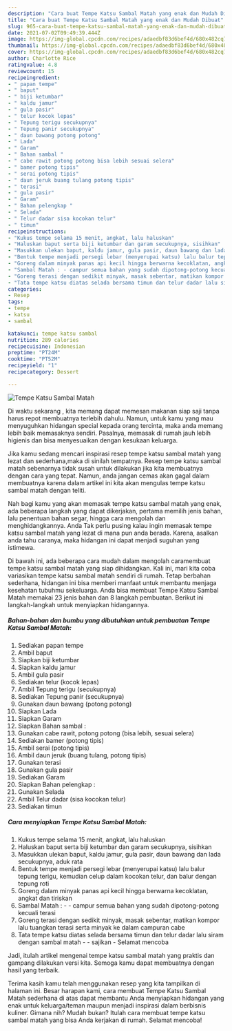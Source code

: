 ```yaml
---
description: "Cara buat Tempe Katsu Sambal Matah yang enak dan Mudah Dibuat"
title: "Cara buat Tempe Katsu Sambal Matah yang enak dan Mudah Dibuat"
slug: 965-cara-buat-tempe-katsu-sambal-matah-yang-enak-dan-mudah-dibuat
date: 2021-07-02T09:49:39.444Z
image: https://img-global.cpcdn.com/recipes/adaedbf83d6bef4d/680x482cq70/tempe-katsu-sambal-matah-foto-resep-utama.jpg
thumbnail: https://img-global.cpcdn.com/recipes/adaedbf83d6bef4d/680x482cq70/tempe-katsu-sambal-matah-foto-resep-utama.jpg
cover: https://img-global.cpcdn.com/recipes/adaedbf83d6bef4d/680x482cq70/tempe-katsu-sambal-matah-foto-resep-utama.jpg
author: Charlotte Rice
ratingvalue: 4.8
reviewcount: 15
recipeingredient:
- " papan tempe"
- " baput"
- " biji ketumbar"
- " kaldu jamur"
- " gula pasir"
- " telur kocok lepas"
- " Tepung terigu secukupnya"
- " Tepung panir secukupnya"
- " daun bawang potong potong"
- " Lada"
- " Garam"
- " Bahan sambal "
- " cabe rawit potong potong bisa lebih sesuai selera"
- " bamer potong tipis"
- " serai potong tipis"
- " daun jeruk buang tulang potong tipis"
- " terasi"
- " gula pasir"
- " Garam"
- " Bahan pelengkap "
- " Selada"
- " Telur dadar sisa kocokan telur"
- " timun"
recipeinstructions:
- "Kukus tempe selama 15 menit, angkat, lalu haluskan"
- "Haluskan baput serta biji ketumbar dan garam secukupnya, sisihkan"
- "Masukkan ulekan baput, kaldu jamur, gula pasir, daun bawang dan lada secukupnya, aduk rata"
- "Bentuk tempe menjadi persegi lebar (menyerupai katsu) lalu balur tepung terigu, kemudian celup dalam kocokan telur, dan balur dengan tepung roti"
- "Goreng dalam minyak panas api kecil hingga berwarna kecoklatan, angkat dan tiriskan"
- "Sambal Matah : - campur semua bahan yang sudah dipotong-potong kecuali terasi"
- "Goreng terasi dengan sedikit minyak, masak sebentar, matikan kompor lalu tuangkan terasi serta minyak ke dalam campuran cabe"
- "Tata tempe katsu diatas selada bersama timun dan telur dadar lalu siram dengan sambal matah - sajikan Selamat mencoba"
categories:
- Resep
tags:
- tempe
- katsu
- sambal

katakunci: tempe katsu sambal 
nutrition: 289 calories
recipecuisine: Indonesian
preptime: "PT24M"
cooktime: "PT52M"
recipeyield: "1"
recipecategory: Dessert

---
```



![Tempe Katsu Sambal Matah](https://img-global.cpcdn.com/recipes/adaedbf83d6bef4d/680x482cq70/tempe-katsu-sambal-matah-foto-resep-utama.jpg)

Di waktu  sekarang , kita memang dapat memesan makanan siap saji tanpa harus repot membuatnya terlebih dahulu. Namun, untuk kamu yang mau menyuguhkan hidangan special kepada orang tercinta, maka anda memang lebih baik memasaknya sendiri. Pasalnya, memasak di rumah jauh lebih higienis dan bisa menyesuaikan dengan kesukaan keluarga.

Jika kamu sedang mencari inspirasi resep tempe katsu sambal matah yang lezat dan sederhana,maka di sinilah tempatnya. Resep tempe katsu sambal matah  sebenarnya tidak susah untuk dilakukan jika kita membuatnya dengan cara yang tepat. Namun, anda jangan cemas akan gagal dalam membuatnya 
karena dalam artikel ini kita akan mengulas tempe katsu sambal matah dengan teliti.  



Nah bagi kamu yang akan memasak tempe katsu sambal matah yang enak, ada beberapa langkah yang dapat dikerjakan, pertama memilih jenis bahan, lalu penentuan bahan segar, hingga cara mengolah dan menghidangkannya. Anda Tak perlu pusing kalau ingin memasak tempe katsu sambal matah yang lezat di mana pun anda berada. Karena, asalkan anda  tahu caranya, maka hidangan ini dapat menjadi suguhan yang istimewa.

Di bawah ini, ada beberapa cara mudah dalam mengolah caramembuat tempe katsu sambal matah yang siap dihidangkan. Kali ini, mari kita coba variasikan tempe katsu sambal matah sendiri di rumah. Tetap berbahan sederhana, hidangan ini bisa memberi manfaat untuk membantu menjaga kesehatan tubuhmu sekeluarga. Anda bisa membuat Tempe Katsu Sambal Matah memakai 23 jenis bahan dan 8 langkah pembuatan. Berikut ini langkah-langkah untuk menyiapkan hidangannya.

<!--inarticleads1-->

##### Bahan-bahan dan bumbu yang dibutuhkan untuk pembuatan Tempe Katsu Sambal Matah:

1. Sediakan  papan tempe
1. Ambil  baput
1. Siapkan  biji ketumbar
1. Siapkan  kaldu jamur
1. Ambil  gula pasir
1. Sediakan  telur (kocok lepas)
1. Ambil  Tepung terigu (secukupnya)
1. Sediakan  Tepung panir (secukupnya)
1. Gunakan  daun bawang (potong potong)
1. Siapkan  Lada
1. Siapkan  Garam
1. Siapkan  Bahan sambal :
1. Gunakan  cabe rawit, potong potong (bisa lebih, sesuai selera)
1. Sediakan  bamer (potong tipis)
1. Ambil  serai (potong tipis)
1. Ambil  daun jeruk (buang tulang, potong tipis)
1. Gunakan  terasi
1. Gunakan  gula pasir
1. Sediakan  Garam
1. Siapkan  Bahan pelengkap :
1. Gunakan  Selada
1. Ambil  Telur dadar (sisa kocokan telur)
1. Sediakan  timun




<!--inarticleads2-->

##### Cara menyiapkan Tempe Katsu Sambal Matah:

1. Kukus tempe selama 15 menit, angkat, lalu haluskan
1. Haluskan baput serta biji ketumbar dan garam secukupnya, sisihkan
1. Masukkan ulekan baput, kaldu jamur, gula pasir, daun bawang dan lada secukupnya, aduk rata
1. Bentuk tempe menjadi persegi lebar (menyerupai katsu) lalu balur tepung terigu, kemudian celup dalam kocokan telur, dan balur dengan tepung roti
1. Goreng dalam minyak panas api kecil hingga berwarna kecoklatan, angkat dan tiriskan
1. Sambal Matah : - - campur semua bahan yang sudah dipotong-potong kecuali terasi
1. Goreng terasi dengan sedikit minyak, masak sebentar, matikan kompor lalu tuangkan terasi serta minyak ke dalam campuran cabe
1. Tata tempe katsu diatas selada bersama timun dan telur dadar lalu siram dengan sambal matah - - sajikan - Selamat mencoba




Jadi, itulah artikel mengenai  tempe katsu sambal matah  yang praktis dan gampang dilakukan versi kita. Semoga kamu dapat membuatnya dengan hasil yang terbaik. 

Terima kasih kamu telah menggunakan resep yang kita tampilkan di halaman ini. Besar harapan kami, cara membuat  Tempe Katsu Sambal Matah sederhana di atas dapat membantu Anda menyiapkan hidangan yang enak untuk keluarga/teman maupun menjadi inspirasi dalam berbisnis kuliner. Gimana nih? Mudah bukan? Itulah cara membuat tempe katsu sambal matah yang bisa Anda kerjakan di rumah. Selamat mencoba!

